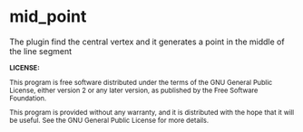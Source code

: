 # mid_point
The plugin find the central vertex and it generates a point in the middle of the line segment

<sub>

**LICENSE:**

This program is free software distributed 
under the terms of the GNU General Public License, 
either version 2 or any later version, 
as published by the Free Software Foundation.

This program is provided without any warranty, 
and it is distributed with the hope that it will be useful. 
See the GNU General Public License for more details.

</sub>
